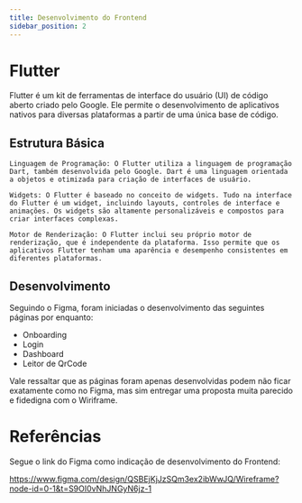 ```yaml
---
title: Desenvolvimento do Frontend
sidebar_position: 2
---
```


# Flutter

Flutter é um kit de ferramentas de interface do usuário (UI) de código aberto criado pelo Google. Ele permite o desenvolvimento de aplicativos nativos para diversas plataformas a partir de uma única base de código.

## Estrutura Básica

    Linguagem de Programação: O Flutter utiliza a linguagem de programação Dart, também desenvolvida pelo Google. Dart é uma linguagem orientada a objetos e otimizada para criação de interfaces de usuário.

    Widgets: O Flutter é baseado no conceito de widgets. Tudo na interface do Flutter é um widget, incluindo layouts, controles de interface e animações. Os widgets são altamente personalizáveis e compostos para criar interfaces complexas.

    Motor de Renderização: O Flutter inclui seu próprio motor de renderização, que é independente da plataforma. Isso permite que os aplicativos Flutter tenham uma aparência e desempenho consistentes em diferentes plataformas.

## Desenvolvimento

Seguindo o Figma, foram iniciadas o desenvolvimento das seguintes páginas por enquanto:

* Onboarding
* Login
* Dashboard
* Leitor de QrCode

Vale ressaltar que as páginas foram apenas desenvolvidas podem não ficar exatamente como no Figma, mas sim entregar uma proposta muita parecido e fidedigna com o Wiriframe.

# Referências

Segue o link do Figma como indicação de desenvolvimento do Frontend:

https://www.figma.com/design/QSBEjKjJzSQm3ex2ibWwJQ/Wireframe?node-id=0-1&t=S9OI0vNhJNGyN6jz-1